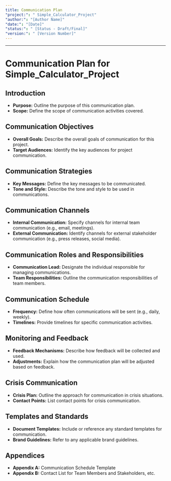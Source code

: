 ```yaml
---
title: Communication Plan
"project:": " Simple_Calculator_Project"
"author:": "[Author Name]"
"date:": "[Date]"
"status:": " [Status - Draft/Final]"
"version:": " [Version Number]"
---
```

---
# Communication Plan for Simple_Calculator_Project

## Introduction

- **Purpose:** Outline the purpose of this communication plan.
- **Scope:** Define the scope of communication activities covered.

## Communication Objectives

- **Overall Goals:** Describe the overall goals of communication for this project.
- **Target Audiences:** Identify the key audiences for project communication.

## Communication Strategies

- **Key Messages:** Define the key messages to be communicated.
- **Tone and Style:** Describe the tone and style to be used in communications.

## Communication Channels

- **Internal Communication:** Specify channels for internal team communication (e.g., email, meetings).
- **External Communication:** Identify channels for external stakeholder communication (e.g., press releases, social media).

## Communication Roles and Responsibilities

- **Communication Lead:** Designate the individual responsible for managing communications.
- **Team Responsibilities:** Outline the communication responsibilities of team members.

## Communication Schedule

- **Frequency:** Define how often communications will be sent (e.g., daily, weekly).
- **Timelines:** Provide timelines for specific communication activities.

## Monitoring and Feedback

- **Feedback Mechanisms:** Describe how feedback will be collected and used.
- **Adjustments:** Explain how the communication plan will be adjusted based on feedback.

## Crisis Communication

- **Crisis Plan:** Outline the approach for communication in crisis situations.
- **Contact Points:** List contact points for crisis communication.

## Templates and Standards

- **Document Templates:** Include or reference any standard templates for communication.
- **Brand Guidelines:** Refer to any applicable brand guidelines.

## Appendices

- **Appendix A:** Communication Schedule Template
- **Appendix B:** Contact List for Team Members and Stakeholders, etc.


